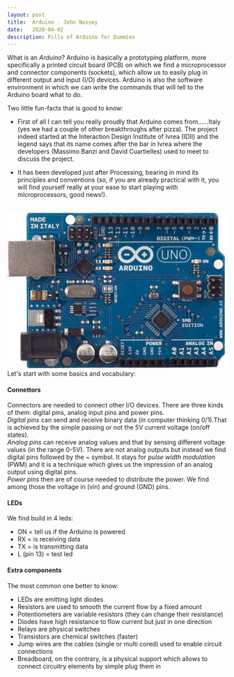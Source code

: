 ```yaml
---
layout: post
title:  Arduino - John Nussey
date:   2020-04-02
description: Pills of Arduino for Dummies
---
```



What is an *Arduino*?
Arduino is basically a prototyping platform, more specifically a printed circuit board (PCB) on which we find a microprocessor and connector components (sockets), which allow us to easily plug in different output and input (I/O) devices. Arduino is also the software environment in which we can write the commands that will tell to the Arduino board what to do.

Two little fun-facts that is good to know:
* First of all I can tell you really proudly that Arduino comes from…...Italy (yes we had a couple of other breakthroughs after pizza). The project indeed started at the Interaction Design Institute of Ivrea (IDII) and the legend says that its name comes after the bar in Ivrea where the developers (Massimo Banzi and David Cuartielles) used to meet to discuss the project.

* It has been developed just after Processing, bearing in mind its principles and conventions (so, if you are already practical with it, you will find yourself really at your ease to start playing with microprocessors, good news!).
<br>

<img src="/assets/img/arduino-uno.jpg" style="max-width: 100%; height: auto;"> 

<br>
Let's start with some basics and vocabulary:

<h4>Connettors</h4>

Connectors are needed to connect other I/O devices. There are three kinds of them: digital pins, analog input pins and power pins.<br>
*Digital pins* can send and receive binary data (in computer thinking 0/1).That is achieved by the simple passing or not the 5V current voltage (on/off states).<br>
*Analog pins* can receive analog values and that by sensing different voltage values (in the range 0-5V). There are not analog outputs but instead we find digital pins followed by the ~ symbol. It stays for *pulse width modulation* (PWM) and it is a technique which gives us the impression of an analog output using digital pins.<br>
*Power pins* then are of course needed to distribute the power. We find among those the voltage in (vin) and ground (GND) pins.

<h4>LEDs</h4>

We find build in 4 leds:
* ON = tell us if the Arduino is powered
* RX = is receiving data
* TX = is transmitting data
* L (pin 13) = test led

<h4>Extra components</h4>

The most common one better to know:
* LEDs are emitting light diodes
* Resistors are used to smooth the current flow by a fixed amount
* Potentiometers are variable resistors (they can change their resistance)
* Diodes have high resistance to flow current but just in one direction
* Relays are physical switches  
* Transistors are chemical switches (faster)
* Jump wires are the cables (single or multi cored) used to enable circuit connections
* Breadboard, on the contrary, is a physical support which allows to connect circuitry elements by simple plug them in 
